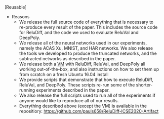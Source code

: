[Reusable]

- Reasons
	- We release the full source code of everything that is necessary to re-produce every result of the paper. This includes the source code for ReluDiff, and the code we used to evaluate ReluVal and DeepPoly.
	- We release all of the neural networks used in our experiments, namely the ACAS Xu, MNIST, and HAR networks. We also release the tools we developed to produce the truncated networks, and the subtracted networks as described in the paper.
	- We release both a [VM](https://drive.google.com/file/d/1rKKUXIBTtHL4M_a8O2__uAJRveXtg4Cj/view?usp=sharing) with ReluDiff, ReluVal, and DeepPoly all working out-of-the-box, and also instructions on how to set them up from scratch on a fresh Ubuntu 16.04 install
	- We provide scripts that demonstrate that how to execute ReluDiff, ReluVal, and DeepPoly. These scripts re-run some of the shorter-running experiments described in the paper.
	- We also release the full scripts used to run all of the experiments if anyone would like to reproduce all of our results.
	- Everything described above (except the VM) is available in the repositiory: https://github.com/pauls658/ReluDiff-ICSE2020-Artifact

